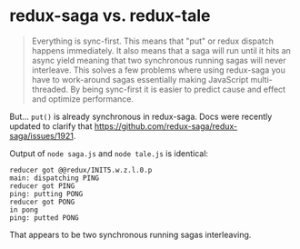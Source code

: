 # redux-saga vs. redux-tale

> Everything is sync-first. This means that "put" or redux dispatch happens immediately. It also means that a saga will run until it hits an async yield meaning that two synchronous running sagas will never interleave. This solves a few problems where using redux-saga you have to work-around sagas essentially making JavaScript multi-threaded. By being sync-first it is easier to predict cause and effect and optimize performance.

But... `put()` is already synchronous in redux-saga. Docs were recently updated to clarify that https://github.com/redux-saga/redux-saga/issues/1921.

Output of `node saga.js` and `node tale.js` is identical:

```
reducer got @@redux/INIT5.w.z.l.0.p
main: dispatching PING
reducer got PING
ping: putting PONG
reducer got PONG
in pong
ping: putted PONG
```

That appears to be two synchronous running sagas interleaving.
